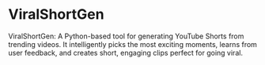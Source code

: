 # ViralShortGen
ViralShortGen: A Python-based tool for generating YouTube Shorts from trending videos. It intelligently picks the most exciting moments, learns from user feedback, and creates short, engaging clips perfect for going viral.
